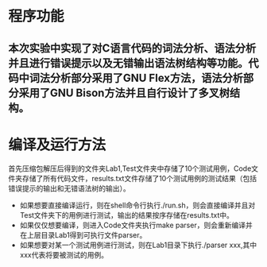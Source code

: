 # 程序功能   
本次实验中实现了对C语言代码的词法分析、语法分析并且进行错误提示以及无错输出语法树结构等功能。代码中词法分析部分采用了GNU Flex方法，语法分析部分采用了GNU Bison方法并且自行设计了多叉树结构。 
---   
# 编译及运行方法  
首先压缩包解压后得到的文件夹Lab1,Test文件夹中存储了10个测试用例，Code文件夹存储了所有代码文件，results.txt文件存储了10个测试用例的测试结果（包括错误提示的输出和无错语法树的输出）。
- 如果想要直接编译运行，则在shell命令行执行./run.sh，则会直接编译并且对Test文件夹下的用例进行测试，输出的结果按序存储在results.txt中。
- 如果仅仅想要编译，则进入Code文件夹执行make parser，则会重新编译并在上层目录Lab1得到可执行文件parser。
- 如果想要对某一个测试用例进行测试，则在Lab1目录下执行./parser xxx,其中xxx代表将要被测试的用例。
